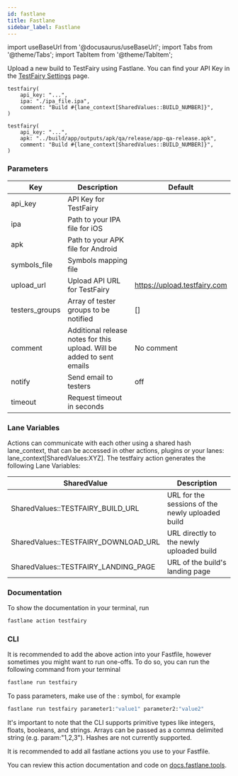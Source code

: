 ```yaml
---
id: fastlane
title: Fastlane
sidebar_label: Fastlane
---
```


import useBaseUrl from '@docusaurus/useBaseUrl';
import Tabs from '@theme/Tabs';
import TabItem from '@theme/TabItem';

Upload a new build to TestFairy using Fastlane. You can find your API Key in the [TestFairy Settings](https://free.testfairy.com/settings/) page.

```
testfairy(
    api_key: "...",
    ipa: "./ipa_file.ipa",
    comment: "Build #{lane_context[SharedValues::BUILD_NUMBER]}",
)
```

```
testfairy(
    api_key: "...",
    apk: "../build/app/outputs/apk/qa/release/app-qa-release.apk",
    comment: "Build #{lane_context[SharedValues::BUILD_NUMBER]}",
)
```

### Parameters

| Key            | 	Description                                                              | Default                      |
|----------------|---------------------------------------------------------------------------|------------------------------|
| api_key        | API Key for TestFairy                                                     |                              |
| ipa            | 	Path to your IPA file for iOS	                                           |                              |
| apk            | 	Path to your APK file for Android	                                       |                              |
| symbols_file   | 	Symbols mapping file	                                                    |                              |
| upload_url     | 	Upload API URL for TestFairy	                                            | https://upload.testfairy.com |
| testers_groups | 	Array of tester groups to be notified	                                   | []                           |
| comment        | 	Additional release notes for this upload. Will be added to sent emails 	 | No comment                   |
| notify         | 	Send email to testers	                                                   | off                          |
| timeout        | 	Request timeout in seconds                                               |                              |

### Lane Variables

Actions can communicate with each other using a shared hash lane_context, that can be accessed in other actions, plugins or your lanes: lane_context[SharedValues:XYZ]. The testfairy action generates the following Lane Variables:

| SharedValue                          | Description                                      |
|--------------------------------------|--------------------------------------------------|
| SharedValues::TESTFAIRY_BUILD_URL    | URL for the sessions of the newly uploaded build |
| SharedValues::TESTFAIRY_DOWNLOAD_URL | URL directly to the newly uploaded build         |
| SharedValues::TESTFAIRY_LANDING_PAGE | URL of the build's landing page                  |

### Documentation

To show the documentation in your terminal, run

```bash
fastlane action testfairy
```

### CLI

It is recommended to add the above action into your Fastfile, however sometimes you might want to run one-offs. To do so, you can run the following command from your terminal

```bash
fastlane run testfairy
```

To pass parameters, make use of the : symbol, for example

```bash
fastlane run testfairy parameter1:"value1" parameter2:"value2"
```

It's important to note that the CLI supports primitive types like integers, floats, booleans, and strings. Arrays can be passed as a comma delimited string (e.g. param:"1,2,3"). Hashes are not currently supported.

It is recommended to add all fastlane actions you use to your Fastfile.

You can review this action documentation and code on [docs.fastlane.tools](https://docs.fastlane.tools/actions/testfairy/).
